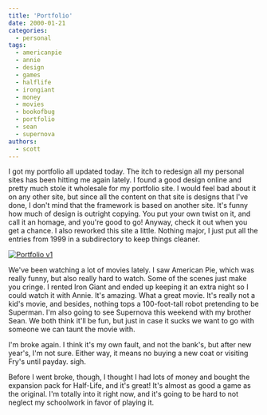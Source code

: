 ```yaml
---
title: 'Portfolio'
date: 2000-01-21
categories:
  - personal
tags:
  - americanpie
  - annie
  - design
  - games
  - halflife
  - irongiant
  - money
  - movies
  - bookofbug
  - portfolio
  - sean
  - supernova
authors:
  - scott
---
```


I got my portfolio all updated today. The itch to redesign all my personal sites has been hitting me again lately. I found a good design online and pretty much stole it wholesale for my portfolio site. I would feel bad about it on any other site, but since all the content on that site is designs that I've done, I don't mind that the framework is based on another site. It's funny how much of design is outright copying. You put your own twist on it, and call it an homage, and you're good to go! Anyway, check it out when you get a chance. I also reworked this site a little. Nothing major, I just put all the entries from 1999 in a subdirectory to keep things cleaner.

[![Portfolio v1](/images/3118099925_038fc8423d.jpg)](https://archives.spaceninja.com/portfolio/v1/)

We've been watching a lot of movies lately. I saw American Pie, which was really funny, but also really hard to watch. Some of the scenes just make you cringe. I rented Iron Giant and ended up keeping it an extra night so I could watch it with Annie. It's amazing. What a great movie. It's really not a kid's movie, and besides, nothing tops a 100-foot-tall robot pretending to be Superman. I'm also going to see Supernova this weekend with my brother Sean. We both think it'll be fun, but just in case it sucks we want to go with someone we can taunt the movie with.

I'm broke again. I think it's my own fault, and not the bank's, but after new year's, I'm not sure. Either way, it means no buying a new coat or visiting Fry's until payday. sigh.

Before I went broke, though, I thought I had lots of money and bought the expansion pack for Half-Life, and it's great! It's almost as good a game as the original. I'm totally into it right now, and it's going to be hard to not neglect my schoolwork in favor of playing it.
